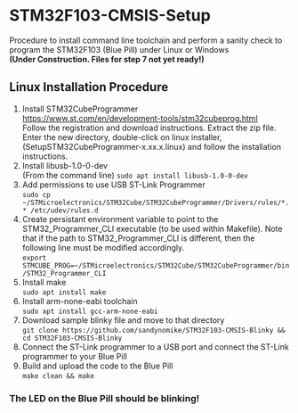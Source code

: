 # STM32F103-CMSIS-Setup
Procedure to install command line toolchain and perform a sanity check to program the STM32F103 (Blue Pill) under Linux or Windows <br>
 **(Under Construction. Files for step 7 not yet ready!)**
## Linux Installation Procedure
1. Install STM32CubeProgrammer<br>
   https://www.st.com/en/development-tools/stm32cubeprog.html<br>
   Follow the registration and download instructions. Extract the zip file. Enter the new directory, double-click on linux installer,
   (SetupSTM32CubeProgrammer-x.xx.x.linux) and follow the installation instructions.
3. Install libusb-1.0-0-dev<br> (From the command line)
   ```sudo apt install libusb-1.0-0-dev```
4. Add permissions to use USB ST-Link Programmer<br>
   ```sudo cp ~/STMicroelectronics/STM32Cube/STM32CubeProgrammer/Drivers/rules/*.* /etc/udev/rules.d```
5. Create persistant environment variable to point to the STM32_Programmer_CLI executable (to be used within Makefile). Note that if the path
   to STM32_Programmer_CLI is different, then the following line must be modified accordingly.<br>
   ```export STMCUBE_PROG=~/STMicroelectronics/STM32Cube/STM32CubeProgrammer/bin/STM32_Programmer_CLI```
6. Install make<br>
   ```sudo apt install make```
7. Install arm-none-eabi toolchain<br>
   ```sudo apt install gcc-arm-none-eabi```
8. Download sample blinky file and move to that directory<br>
   ```git clone https://github.com/sandynomike/STM32F103-CMSIS-Blinky && cd STM32F103-CMSIS-Blinky```
9. Connect the ST-Link programmer to a USB port and connect the ST-Link programmer to your Blue Pill
10. Build and upload the code to the Blue Pill<br>
   ```make clean && make```
### The LED on the Blue Pill should be blinking!  
